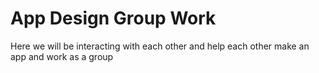 # App Design Group Work
Here we will be interacting with each other and help each other make an app and work as a group

